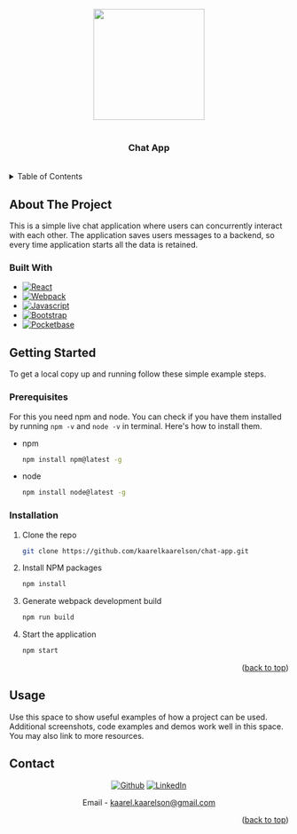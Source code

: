 <!-- Improved compatibility of back to top link: See: https://github.com/othneildrew/Best-README-Template/pull/73 -->
<a name="readme-top"></a>
<!--
*** Thanks for checking out the Best-README-Template. If you have a suggestion
*** that would make this better, please fork the repo and create a pull request
*** or simply open an issue with the tag "enhancement".
*** Don't forget to give the project a star!
*** Thanks again! Now go create something AMAZING! :D
-->



<!-- PROJECT SHIELDS -->
<!--
*** I'm using markdown "reference style" links for readability.
*** Reference links are enclosed in brackets [ ] instead of parentheses ( ).
*** See the bottom of this document for the declaration of the reference variables
*** for contributors-url, forks-url, etc. This is an optional, concise syntax you may use.
*** https://www.markdownguide.org/basic-syntax/#reference-style-links
-->





<!-- PROJECT LOGO -->

<div id="header" align="center">
  <img src="https://media1.giphy.com/media/SU3Gp9h3rnJJx0j66N/giphy.gif?cid=ecf05e47trk3lgw6cedysw8exps58qab3wf8gosjmgvbv726&rid=giphy.gif&ct=s" width="200"/>
</div>

<br />

<h3 align="center">Chat App</h3>
</div>


 <br />
<!-- TABLE OF CONTENTS -->
<details>
  <summary>Table of Contents</summary>
  <ol>
    <li>
      <a href="#about-the-project">About The Project</a>
      <ul>
        <li><a href="#built-with">Built With</a></li>
      </ul>
    </li>
    <li>
      <a href="#getting-started">Getting Started</a>
      <ul>
        <li><a href="#prerequisites">Prerequisites</a></li>
        <li><a href="#installation">Installation</a></li>
      </ul>
    </li>
    <li><a href="#usage">Usage</a></li>
    <li><a href="#contact">Contact</a></li>
  </ol>
</details>



<!-- ABOUT THE PROJECT -->
## About The Project

<!-- [![Product Name Screen Shot][product-screenshot]](https://example.com) -->

This is a simple live chat application where users can concurrently interact with each other. The application saves users messages to a backend, so every time application starts all the data is retained. 


### Built With

* [![React][React.js]][React-url]
* [![Webpack][Webpack.com]][webpack-url]
* [![Javascript][Javascript.com]][Javascript-url]
* [![Bootstrap][Bootstrap.com]][Bootstrap-url]
* [![Pocketbase][Pocketbase.com]][Pocketbase-url]


<!-- GETTING STARTED -->
## Getting Started

To get a local copy up and running follow these simple example steps.

### Prerequisites

For this you need npm and node. You can check if you have them installed by running `npm -v` and `node -v` in terminal. Here's how to install them.

* npm
  ```sh
  npm install npm@latest -g
  ```
* node 
  ```sh
  npm install node@latest -g
  ```

### Installation

<!-- 1. Get a free API Key at [https://example.com](https://example.com) -->
1. Clone the repo
   ```sh
   git clone https://github.com/kaarelkaarelson/chat-app.git
   ```
2. Install NPM packages
   ```sh
   npm install
   ```
3. Generate webpack development build
   ```sh
   npm run build
   ```
4. Start the application 
   ```sh
   npm start 
   ```
<!-- 5. Enter your API in `config.js`
   ```js
   const API_KEY = 'ENTER YOUR API';
   ``` -->

<p align="right">(<a href="#readme-top">back to top</a>)</p>



<!-- USAGE EXAMPLES -->
## Usage

Use this space to show useful examples of how a project can be used. Additional screenshots, code examples and demos work well in this space. You may also link to more resources.



<!-- CONTACT -->
## Contact

<!-- Email - [kaarel.kaarelson@gmail.com](kaarel.kaarelson@gmail.com)
LinkedIn - [Kaarel-Richard Kaarelson](https://www.linkedin.com/in/kaarel-richard-kaarelson-30a820217/)
Project Link: [https://github.com/kaarelkaarelson/live-chat-app](https://github.com/kaarelkaarelson/live-chat-app) -->

<div align="center">

[![Github][Github.com]][Github-url]
[![LinkedIn][linkedin-shield]][linkedin-url]
<!-- [![Gmail][Gmail.com]][Gmail-url] -->
 Email - [kaarel.kaarelson@gmail.com](mailto:kaarel.kaarelson@gmail.com)

</div>

<p align="right">(<a href="#readme-top">back to top</a>)</p>

<!-- MARKDOWN LINKS & IMAGES -->
<!-- https://www.markdownguide.org/basic-syntax/#reference-style-links -->
[contributors-shield]: https://img.shields.io/github/contributors/github_username/repo_name.svg?style=for-the-badge
[contributors-url]: https://github.com/github_username/repo_name/graphs/contributors
[forks-shield]: https://img.shields.io/github/forks/github_username/repo_name.svg?style=for-the-badge
[forks-url]: https://github.com/github_username/repo_name/network/members
[stars-shield]: https://img.shields.io/github/stars/github_username/repo_name.svg?style=for-the-badge
[stars-url]: https://github.com/github_username/repo_name/stargazers
[issues-shield]: https://img.shields.io/github/issues/github_username/repo_name.svg?style=for-the-badge
[issues-url]: https://github.com/github_username/repo_name/issues
[license-shield]: https://img.shields.io/github/license/github_username/repo_name.svg?style=for-the-badge
[license-url]: https://github.com/github_username/repo_name/blob/master/LICENSE.txt
<!-- [linkedin-shield]: https://img.shields.io/badge/-LinkedIn-blue.svg?style=for-the-badge&logo=linkedin&colorB=555 -->
[linkedin-shield]: https://img.shields.io/badge/LinkedIn-0A66C2?logo=linkedin&logoColor=fff&style=for-the-badge

[linkedin-url]: https://www.linkedin.com/in/kaarel-richard-kaarelson-30a820217/
[product-screenshot]: images/screenshot.png
[Next.js]: https://img.shields.io/badge/next.js-000000?style=for-the-badge&logo=nextdotjs&logoColor=white
[Next-url]: https://nextjs.org/
[React.js]: https://img.shields.io/badge/React-20232A?style=for-the-badge&logo=react&logoColor=61DAFB
[React-url]: https://reactjs.org/
[Vue.js]: https://img.shields.io/badge/Vue.js-35495E?style=for-the-badge&logo=vuedotjs&logoColor=4FC08D
[Vue-url]: https://vuejs.org/
[Angular.io]: https://img.shields.io/badge/Angular-DD0031?style=for-the-badge&logo=angular&logoColor=white
[Angular-url]: https://angular.io/
[Svelte.dev]: https://img.shields.io/badge/Svelte-4A4A55?style=for-the-badge&logo=svelte&logoColor=FF3E00
[Svelte-url]: https://svelte.dev/
[Laravel.com]: https://img.shields.io/badge/Laravel-FF2D20?style=for-the-badge&logo=laravel&logoColor=white
[Laravel-url]: https://laravel.com
[Bootstrap.com]: https://img.shields.io/badge/Bootstrap-563D7C?style=for-the-badge&logo=bootstrap&logoColor=white
[Bootstrap-url]: https://getbootstrap.com
[Pocketbase.com]: https://img.shields.io/badge/PocketBase-B8DBE4?logo=pocketbase&logoColor=000&style=for-the-badge
[Pocketbase-url]: https://getpocketbase.com
[JQuery.com]: https://img.shields.io/badge/jQuery-0769AD?style=for-the-badge&logo=jquery&logoColor=white
[Javascript.com]:https://img.shields.io/badge/JavaScript-F7DF1E?logo=javascript&logoColor=000&style=for-the-badge
[Javascript-url]: https://getjavascript.com
[Webpack.com]:https://img.shields.io/badge/Webpack-8DD6F9?logo=webpack&logoColor=000&style=for-the-badge
[Webpack-url]: https://getWebpack.com
[Gmail.com]:https://img.shields.io/badge/Gmail-EA4335?logo=gmail&logoColor=fff&style=for-the-badge
[Gmail-url]: kaarel.kaarelson@gmail.com 
[Github.com]:https://img.shields.io/badge/GitHub-181717?logo=github&logoColor=fff&style=for-the-badge
[Github-url]: https://github.com/kaarelkaarelson
[JQuery-url]: https://jquery.com 
